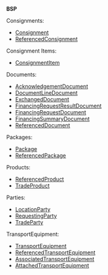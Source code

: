 **BSP**

Consignments:
- [Consignment](./Consignment) 
- [ReferencedConsignment](./ReferencedConsignment) 

Consignment Items:
- [ConsignmentItem](./ConsignmentItem)

Documents:
- [AcknowledgementDocument](./AcknowledgementDocument)
- [DocumentLineDocument](./DocumentLineDocument)
- [ExchangedDocument](./ExchangedDocument)
- [FinancingRequestResultDocument](./FinancingRequestResultDocument)
- [FinancingRequestDocument](./FinancingRequestDocument)
- [FinancingSummaryDocument](./FinancingSummaryDocument)
- [ReferencedDocument](./ReferencedDocument)

Packages:
- [Package](./Package)
- [ReferencedPackage](./ReferencedPackage)

Products:
- [ReferencedProduct](./ReferencedProduct)
- [TradeProduct](./TradeProduct)

Parties:
- [LocationParty](./LocationParty)
- [RequestingParty](./RequestingParty)
- [TradeParty](./TradeParty)

TransportEquipment:
- [TransportEquipment](./TransportEquipment)
- [ReferencedTransportEquipment](./ReferencedTransportEquipment)
- [AssociatedTransportEquipment](./AssociatedTransportEquipment)
- [AttachedTransportEquipment](./AttachedTransportEquipment)
